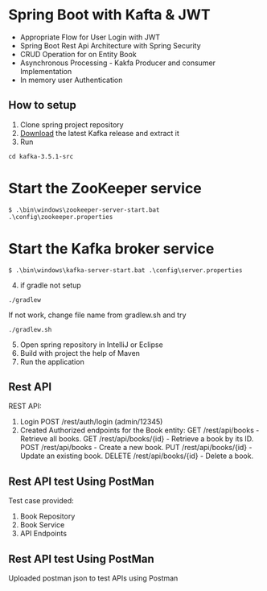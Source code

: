 # Spring Boot with Kafta & JWT

- Appropriate Flow for User Login with JWT
- Spring Boot Rest Api Architecture with Spring Security
- CRUD Operation for on Entity Book
- Asynchronous Processing - Kakfa Producer and consumer Implementation
- In memory user Authentication

## How to setup
1. Clone spring project repository
2. [Download](https://kafka.apache.org/quickstart) the latest Kafka release and extract it
3. Run
```
cd kafka-3.5.1-src
```
# Start the ZooKeeper service
```
$ .\bin\windows\zookeeper-server-start.bat .\config\zookeeper.properties
```
# Start the Kafka broker service
```
$ .\bin\windows\kafka-server-start.bat .\config\server.properties
```
4. if gradle not setup
```
./gradlew
```
   If not work, change file name from gradlew.sh and try
```
./gradlew.sh
```
5. Open spring repository in IntelliJ or Eclipse
6. Build with project the help of Maven
7. Run the application

## Rest API
REST API:
1. Login
    POST /rest/auth/login (admin/12345)
3. Created Authorized endpoints for the Book entity:
    GET /rest/api/books - Retrieve all books.
    GET /rest/api/books/{id} - Retrieve a book by its ID.
    POST /rest/api/books - Create a new book.
    PUT /rest/api/books/{id} - Update an existing book.
    DELETE /rest/api/books/{id} - Delete a book.

## Rest API test Using PostMan
Test case provided:
1. Book Repository
2. Book Service
3. API Endpoints

## Rest API test Using PostMan
Uploaded postman json to test APIs using Postman
